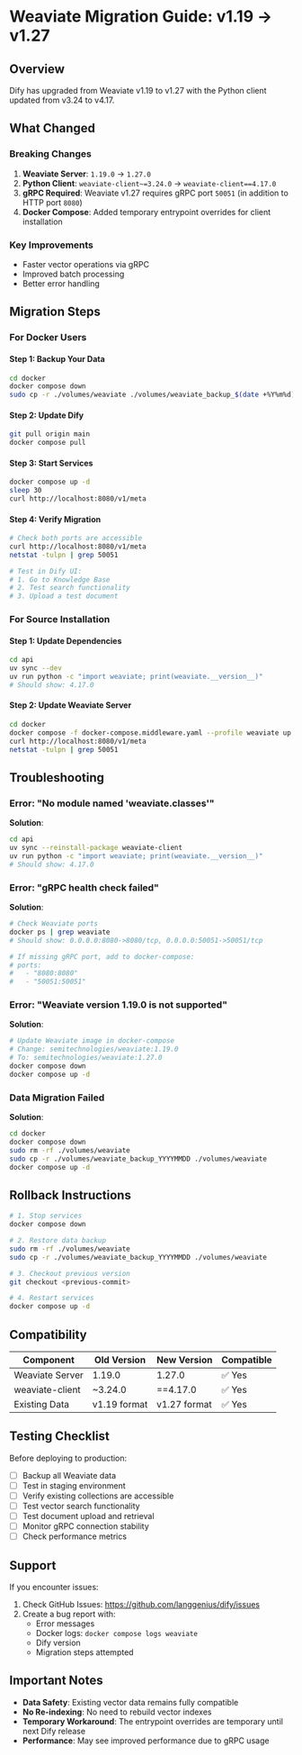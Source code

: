 # Weaviate Migration Guide: v1.19 → v1.27

## Overview

Dify has upgraded from Weaviate v1.19 to v1.27 with the Python client updated from v3.24 to v4.17.

## What Changed

### Breaking Changes
1. **Weaviate Server**: `1.19.0` → `1.27.0`
2. **Python Client**: `weaviate-client~=3.24.0` → `weaviate-client==4.17.0`
3. **gRPC Required**: Weaviate v1.27 requires gRPC port `50051` (in addition to HTTP port `8080`)
4. **Docker Compose**: Added temporary entrypoint overrides for client installation

### Key Improvements
- Faster vector operations via gRPC
- Improved batch processing
- Better error handling

## Migration Steps

### For Docker Users

#### Step 1: Backup Your Data
```bash
cd docker
docker compose down
sudo cp -r ./volumes/weaviate ./volumes/weaviate_backup_$(date +%Y%m%d)
```

#### Step 2: Update Dify
```bash
git pull origin main
docker compose pull
```

#### Step 3: Start Services
```bash
docker compose up -d
sleep 30
curl http://localhost:8080/v1/meta
```

#### Step 4: Verify Migration
```bash
# Check both ports are accessible
curl http://localhost:8080/v1/meta
netstat -tulpn | grep 50051

# Test in Dify UI:
# 1. Go to Knowledge Base
# 2. Test search functionality
# 3. Upload a test document
```

### For Source Installation

#### Step 1: Update Dependencies
```bash
cd api
uv sync --dev
uv run python -c "import weaviate; print(weaviate.__version__)"
# Should show: 4.17.0
```

#### Step 2: Update Weaviate Server
```bash
cd docker
docker compose -f docker-compose.middleware.yaml --profile weaviate up -d weaviate
curl http://localhost:8080/v1/meta
netstat -tulpn | grep 50051
```

## Troubleshooting

### Error: "No module named 'weaviate.classes'"

**Solution**:
```bash
cd api
uv sync --reinstall-package weaviate-client
uv run python -c "import weaviate; print(weaviate.__version__)"
# Should show: 4.17.0
```

### Error: "gRPC health check failed"

**Solution**:
```bash
# Check Weaviate ports
docker ps | grep weaviate
# Should show: 0.0.0.0:8080->8080/tcp, 0.0.0.0:50051->50051/tcp

# If missing gRPC port, add to docker-compose:
# ports:
#   - "8080:8080"
#   - "50051:50051"
```

### Error: "Weaviate version 1.19.0 is not supported"

**Solution**:
```bash
# Update Weaviate image in docker-compose
# Change: semitechnologies/weaviate:1.19.0
# To: semitechnologies/weaviate:1.27.0
docker compose down
docker compose up -d
```

### Data Migration Failed

**Solution**:
```bash
cd docker
docker compose down
sudo rm -rf ./volumes/weaviate
sudo cp -r ./volumes/weaviate_backup_YYYYMMDD ./volumes/weaviate
docker compose up -d
```

## Rollback Instructions

```bash
# 1. Stop services
docker compose down

# 2. Restore data backup
sudo rm -rf ./volumes/weaviate
sudo cp -r ./volumes/weaviate_backup_YYYYMMDD ./volumes/weaviate

# 3. Checkout previous version
git checkout <previous-commit>

# 4. Restart services
docker compose up -d
```

## Compatibility

| Component | Old Version | New Version | Compatible |
|-----------|-------------|-------------|------------|
| Weaviate Server | 1.19.0 | 1.27.0 | ✅ Yes |
| weaviate-client | ~3.24.0 | ==4.17.0 | ✅ Yes |
| Existing Data | v1.19 format | v1.27 format | ✅ Yes |

## Testing Checklist

Before deploying to production:

- [ ] Backup all Weaviate data
- [ ] Test in staging environment
- [ ] Verify existing collections are accessible
- [ ] Test vector search functionality
- [ ] Test document upload and retrieval
- [ ] Monitor gRPC connection stability
- [ ] Check performance metrics

## Support

If you encounter issues:

1. Check GitHub Issues: https://github.com/langgenius/dify/issues
2. Create a bug report with:
   - Error messages
   - Docker logs: `docker compose logs weaviate`
   - Dify version
   - Migration steps attempted

## Important Notes

- **Data Safety**: Existing vector data remains fully compatible
- **No Re-indexing**: No need to rebuild vector indexes
- **Temporary Workaround**: The entrypoint overrides are temporary until next Dify release
- **Performance**: May see improved performance due to gRPC usage


